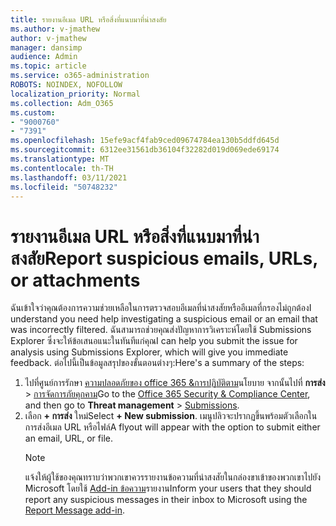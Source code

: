 ```yaml
---
title: รายงานอีเมล URL หรือสิ่งที่แนบมาที่น่าสงสัย
ms.author: v-jmathew
author: v-jmathew
manager: dansimp
audience: Admin
ms.topic: article
ms.service: o365-administration
ROBOTS: NOINDEX, NOFOLLOW
localization_priority: Normal
ms.collection: Adm_O365
ms.custom:
- "9000760"
- "7391"
ms.openlocfilehash: 15efe9acf4fab9ced09674784ea130b5ddfd645d
ms.sourcegitcommit: 6312ee31561db36104f32282d019d069ede69174
ms.translationtype: MT
ms.contentlocale: th-TH
ms.lasthandoff: 03/11/2021
ms.locfileid: "50748232"
---
```

# <a name="report-suspicious-emails-urls-or-attachments"></a><span data-ttu-id="7a68e-102">รายงานอีเมล URL หรือสิ่งที่แนบมาที่น่าสงสัย</span><span class="sxs-lookup"><span data-stu-id="7a68e-102">Report suspicious emails, URLs, or attachments</span></span>

<span data-ttu-id="7a68e-103">ฉันเข้าใจว่าคุณต้องการความช่วยเหลือในการตรวจสอบอีเมลที่น่าสงสัยหรืออีเมลที่กรองไม่ถูกต้อง</span><span class="sxs-lookup"><span data-stu-id="7a68e-103">I understand you need help investigating a suspicious email or an email that was incorrectly filtered.</span></span> <span data-ttu-id="7a68e-104">ฉันสามารถช่วยคุณส่งปัญหาการวิเคราะห์โดยใช้ Submissions Explorer ซึ่งจะให้ข้อเสนอแนะในทันทีแก่คุณ</span><span class="sxs-lookup"><span data-stu-id="7a68e-104">I can help you submit the issue for analysis using Submissions Explorer, which will give you immediate feedback.</span></span> <span data-ttu-id="7a68e-105">ต่อไปนี้เป็นข้อมูลสรุปของขั้นตอนต่างๆ:</span><span class="sxs-lookup"><span data-stu-id="7a68e-105">Here's a summary of the steps:</span></span>

1. <span data-ttu-id="7a68e-106">ไปที่ศูนย์การรักษา [ความปลอดภัยของ office 365 &การปฏิบัติตาม](https://go.microsoft.com/fwlink/p/?linkid=2077143)นโยบาย จากนั้นไปที่ **การส่ง**  >  [การจัดการภัยคุกคาม](https://go.microsoft.com/fwlink/?linkid=2101521)</span><span class="sxs-lookup"><span data-stu-id="7a68e-106">Go to the [Office 365 Security & Compliance Center](https://go.microsoft.com/fwlink/p/?linkid=2077143), and then go to **Threat management** > [Submissions](https://go.microsoft.com/fwlink/?linkid=2101521).</span></span>
2. <span data-ttu-id="7a68e-107">เลือก **+ การส่ง** ใหม่</span><span class="sxs-lookup"><span data-stu-id="7a68e-107">Select **+ New submission**.</span></span> <span data-ttu-id="7a68e-108">เมนูปลิวจะปรากฏขึ้นพร้อมตัวเลือกในการส่งอีเมล URL หรือไฟล์</span><span class="sxs-lookup"><span data-stu-id="7a68e-108">A flyout will appear with the option to submit either an email, URL, or file.</span></span>
    > [!NOTE]
    > <span data-ttu-id="7a68e-109">แจ้งให้ผู้ใช้ของคุณทราบว่าพวกเขาควรรายงานข้อความที่น่าสงสัยในกล่องขาเข้าของพวกเขาไปยัง Microsoft โดยใช้ [Add-in ข้อความ](https://go.microsoft.com/fwlink/?linkid=2092385)รายงาน</span><span class="sxs-lookup"><span data-stu-id="7a68e-109">Inform your users that they should report any suspicious messages in their inbox to Microsoft using the [Report Message add-in](https://go.microsoft.com/fwlink/?linkid=2092385).</span></span>
